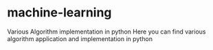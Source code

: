 # machine-learning
Various Algorithm implementation in python
Here you can find various algorithm application and implementation in python 
